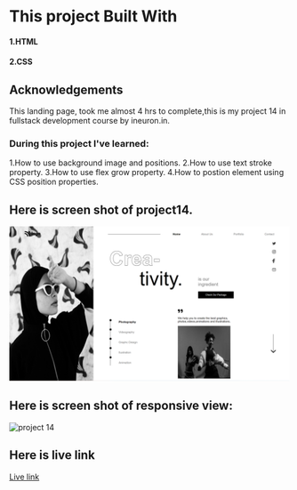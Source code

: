 # This project Built With
#### 1.HTML
#### 2.CSS

## Acknowledgements
This landing page, took me almost 4 hrs to complete,this is my project 14 in fullstack development course by ineuron.in.

### During this project I've learned:

1.How to use background image and positions.
2.How to use text stroke property.
3.How to use flex grow property.
4.How to postion element using CSS position properties.

## Here is screen shot of project14.

![project 14](./screenshot.png)

## Here is screen shot of responsive view:
![project 14](mb-rspnsve.png)

## Here is live link
[Live link](https://rohini-project-14.netlify.app/)



